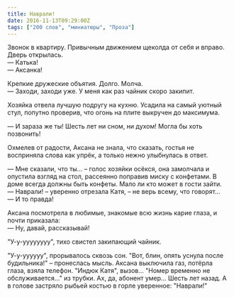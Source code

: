 ```yaml
---
title: Наврали!
date: 2016-11-13T09:29:00Z
tags: ["200 слов", "миниатюры", "Проза"]
---
```


Звонок в квартиру. Привычным движением щеколда от себя и вправо. Дверь открылась.  
— Катька!  
— Аксанка!

Крепкие дружеские объятия. Долго. Молча.  
— Заходи, заходи уже. У меня как раз чайник скоро закипит.

Хозяйка отвела лучшую подругу на кухню. Усадила на самый уютный стул, попутно проверив, что огонь на плите выкручен до максимума.

— И зараза же ты! Шесть лет ни сном, ни духом! Могла бы хоть позвонить! 

Охмелев от радости, Аксана не знала, что сказать, гостья не восприняла слова как упрёк, а только нежно улыбнулась в ответ.

— Мне сказали, что ты… – голос хозяйки осёкся, она замолчала и опустила взгляд на стол, рассеянно поправив миску с конфетами. В доме всегда должны быть конфеты. Мало ли кто может в гости зайти.  
— Наврали! – уверенно отрезала Катя, – не верь всему, что говорят…  
— И то правда!

Аксана посмотрела в любимые, знакомые всю жизнь карие глаза, и почти приказала:  
— Ну, давай, рассказывай!

"У-у-уууууууу", тихо свистел закипающий чайник.

"У-у-уууууу", прорывалось сквозь сон. "Вот, блин, опять уснула после будильника!" – пронеслась мысль. Аксана выключила газ, потёрла глаза, взяла телефон. "Индюк Катя", вызов… "Номер временно не обслуживается…" из трубки. Ах, да, абонент умер… Шесть лет назад. А в голове застряло рыбьей костью в горле уверенное: "Наврали!"  
